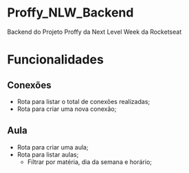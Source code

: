 # Proffy_NLW_Backend
Backend do Projeto Proffy da Next Level Week da Rocketseat

# Funcionalidades

## Conexões

- Rota para listar o total de conexões realizadas;
- Rota para criar uma nova conexão;


## Aula

- Rota para criar uma aula;
- Rota para listar aulas;
    - Filtrar por matéria, dia da semana e horário;

